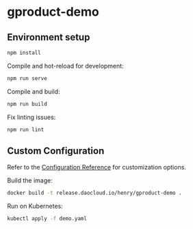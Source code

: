 # gproduct-demo

## Environment setup

```sh
npm install
```

Compile and hot-reload for development:

```sh
npm run serve
```

Compile and build:

```sh
npm run build
```

Fix linting issues:

```sh
npm run lint
```

## Custom Configuration

Refer to the [Configuration Reference](https://cli.vuejs.org/config/) for customization options.

Build the image:

```sh
docker build -t release.daocloud.io/henry/gproduct-demo .
```

Run on Kubernetes:

```sh
kubectl apply -f demo.yaml
```
